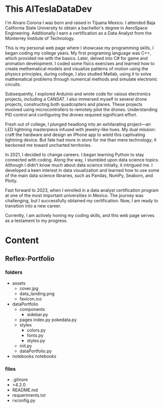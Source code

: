 # This AlTeslaDataDev

I'm Alvaro Corona I was born and raised in Tijuana Mexico. I attended Baja California State University to obtain a bachellor's degree in AeroSpace Engineering. Additionally I earn a certification as a Data Analyst from the Monterrey Institute of Technology.

This is my personal web page where I showcase my programming skills, I began coding my college years. My first programing language was C++, which provided me with the basics. Later, delved into C# for game and animation development. I coded some fisics exercises and learned how to create methematical models and visualize patterns of motion using the physics principles, during college, I also studied Matlab, using it to solve mathematical problems through numerical methods and simulate electronic circuits.

Subsequently, I explored Arduinio and wrote code for vaious electronics projects, including a CANSAT. I also immersed myself in several drone projects, constructing both quadcopters and planes. These projects involved using microcontrollers to remotely pilot the drones. Understanding PID control and configuring the drones required significant effort.

Fresh out of college, I plunged headlong into an exhilarating project—an LED lightning masterpiece infused with jewelry-like hues. My dual mission: craft the hardware and design an iPhone app to wield this captivating lightning device. But fate had more in store for me than mere technology; it beckoned me toward uncharted territories.

In 2021, I decided to change careers. I began learning Python to stay connected with coding. Along the way, I stumbled upon data science topics. Although I didn’t know much about data science initially, it intrigued me. I developed a keen interest in data visualization and learned how to use some of the main data science libraries, such as Pandas, NumPy, Seaborn, and Plotly.

Fast forward to 2023, when I enrolled in a data analyst certification program at one of the most important universities in Mexico. The journey was challenging, but I successfully obtained my certification. Now, I am ready to transition into a new career.

Currently, I am actively honing my coding skills, and this web page serves as a testament to my progress.


# Content

## Reflex-Portfolio
### folders
* assets
    * cover.jpg
    * data_landing.png
    * favicon.ico
* dataPortfolio
    * components
        * sidebar.py
    * pages
        index.py
        pokedata.py
    * styles
        * colors.py
        * fonts.py
        * styles.py 
    * init.py
    * dataPortfolio.py
* notebooks
notebooks
### files 
* .gitnore
* =4.2.0
* README.md
* requeriments.txt
* rxconfig.py